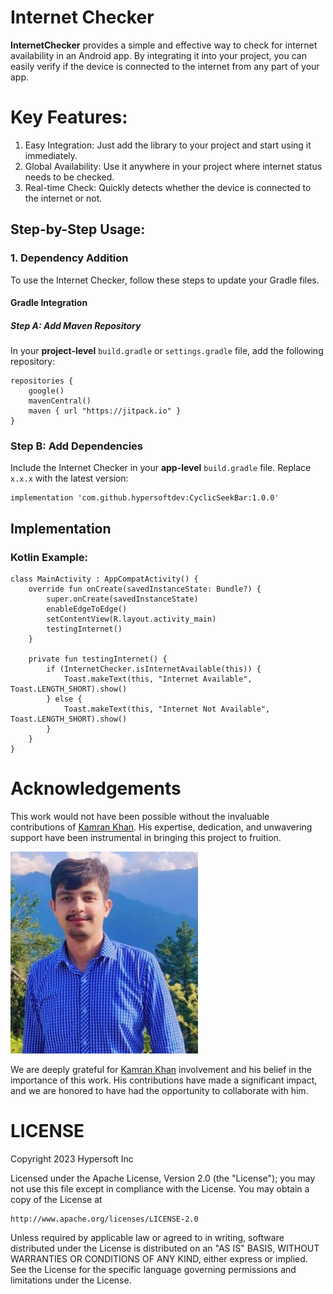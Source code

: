 # Internet Checker
**InternetChecker** provides a simple and effective way to check for internet availability in an Android app. By integrating it into your project, you can easily verify if the device is connected to the internet from any part of your app.

# Key Features:
1. Easy Integration: Just add the library to your project and start using it immediately.
2. Global Availability: Use it anywhere in your project where internet status needs to be checked.
3. Real-time Check: Quickly detects whether the device is connected to the internet or not.


## Step-by-Step Usage:

### 1. Dependency Addition

To use the Internet Checker, follow these steps to update your Gradle files.

#### Gradle Integration

##### Step A: Add Maven Repository
In your **project-level** `build.gradle` or `settings.gradle` file, add the following repository:

```
repositories {
    google()
    mavenCentral()
    maven { url "https://jitpack.io" }
}
```

### Step B: Add Dependencies

Include the Internet Checker in your **app-level** `build.gradle` file. Replace `x.x.x` with the latest version:

```
implementation 'com.github.hypersoftdev:CyclicSeekBar:1.0.0'
```

## Implementation

### Kotlin Example:

```
class MainActivity : AppCompatActivity() {
    override fun onCreate(savedInstanceState: Bundle?) {
        super.onCreate(savedInstanceState)
        enableEdgeToEdge()
        setContentView(R.layout.activity_main)
        testingInternet()
    }

    private fun testingInternet() {
        if (InternetChecker.isInternetAvailable(this)) {
            Toast.makeText(this, "Internet Available", Toast.LENGTH_SHORT).show()
        } else {
            Toast.makeText(this, "Internet Not Available", Toast.LENGTH_SHORT).show()
        }
    }
}
```


# Acknowledgements

This work would not have been possible without the invaluable contributions of [Kamran Khan](https://github.com/devangler). His expertise, dedication, and unwavering support have been instrumental in bringing this project to fruition.

![Profile](https://github.com/hypersoftdev/CyclicSeekbar/blob/master/screens/profile_image.jpg?raw=true)

We are deeply grateful for [Kamran Khan](https://github.com/devangler) involvement and his belief in the importance of this work. His contributions have made a significant impact, and we are honored to have had the opportunity to collaborate with him.

# LICENSE

Copyright 2023 Hypersoft Inc

Licensed under the Apache License, Version 2.0 (the "License");
you may not use this file except in compliance with the License.
You may obtain a copy of the License at

    http://www.apache.org/licenses/LICENSE-2.0

Unless required by applicable law or agreed to in writing, software
distributed under the License is distributed on an "AS IS" BASIS,
WITHOUT WARRANTIES OR CONDITIONS OF ANY KIND, either express or implied.
See the License for the specific language governing permissions and
limitations under the License.




